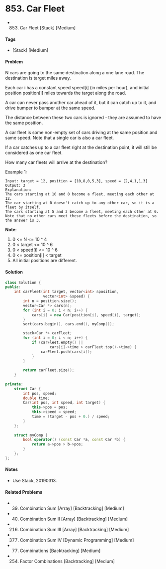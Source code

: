 # 853. Car Fleet
- 853. Car Fleet [Stack] [Medium]

#### Tags
- [Stack] [Medium]

#### Problem
N cars are going to the same destination along a one lane road.  The destination is target miles away.

Each car i has a constant speed speed[i] (in miles per hour), and initial position position[i] miles towards the target along the road.

A car can never pass another car ahead of it, but it can catch up to it, and drive bumper to bumper at the same speed.

The distance between these two cars is ignored - they are assumed to have the same position.

A car fleet is some non-empty set of cars driving at the same position and same speed.  Note that a single car is also a car fleet.

If a car catches up to a car fleet right at the destination point, it will still be considered as one car fleet.

How many car fleets will arrive at the destination?

Example 1:

    Input: target = 12, position = [10,8,0,5,3], speed = [2,4,1,1,3]
    Output: 3
    Explanation:
    The cars starting at 10 and 8 become a fleet, meeting each other at 12.
    The car starting at 0 doesn't catch up to any other car, so it is a fleet by itself.
    The cars starting at 5 and 3 become a fleet, meeting each other at 6.
    Note that no other cars meet these fleets before the destination, so the answer is 3.

**Note**:

1. 0 <= N <= 10 ^ 4
2. 0 < target <= 10 ^ 6
3. 0 < speed[i] <= 10 ^ 6
4. 0 <= position[i] < target
5. All initial positions are different.

#### Solution
``` C++
class Solution {
public:
    int carFleet(int target, vector<int> &position, 
                 vector<int> &speed) {
        int n = position.size();
        vector<Car *> cars(n);
        for (int i = 0; i < n; i++) {
            cars[i] = new Car(position[i], speed[i], target);
        }
        sort(cars.begin(), cars.end(), myComp());

        stack<Car *> carFleet;
        for (int i = 0; i < n; i++) {
            if (carFleet.empty() || 
                    cars[i]->time > carFleet.top()->time) {
                carFleet.push(cars[i]);
            }
        }
        
        return carFleet.size();
    }
    
private:
    struct Car {
        int pos, speed;
        double time;
        Car(int pos, int speed, int target) {
            this->pos = pos;
            this->speed = speed;
            time = (target - pos + 0.) / speed;
        }
    };
    
    struct myComp {
        bool operator() (const Car *a, const Car *b) {
            return a->pos > b->pos;
        }
    };
};
```

#### Notes
- Use Stack, 20190313.

#### Related Problems
- 39. Combination Sum [Array] [Backtracking] [Medium]
- 40. Combination Sum II [Array] [Backtracking] [Medium]
- 216. Combination Sum III [Array] [Backtracking] [Medium]
- 377. Combination Sum IV [Dynamic Programming] [Medium]
- 77. Combinations [Backtracking] [Medium]
- 254. Factor Combinations [Backtracking] [Medium]
